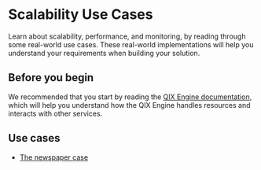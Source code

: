 # Scalability Use Cases

Learn about scalability, performance, and monitoring, by reading through some real-world use cases.
These real-world implementations will help you understand your requirements when building your solution.

## Before you begin

We recommended that you start by reading the [QIX Engine documentation](./../../documentation/services/qix-engine.md),
which will help you understand how the QIX Engine handles resources and interacts with other services.

## Use cases

- [The newspaper case](./newspaper.md)